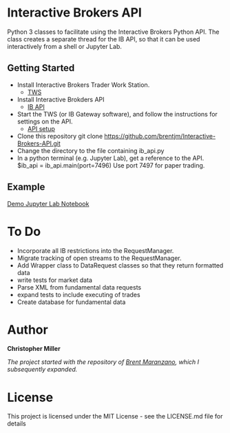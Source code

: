 # Interactive Brokers API

Python 3 classes to facilitate using the Interactive Brokers Python API. The class
creates a separate thread for the IB API, so that it can be used interactively from
a shell or Jupyter Lab.

## Getting Started

* Install Interactive Brokers Trader Work Station.
    * [TWS](https://www.interactivebrokers.com/en/index.php?f=14099#tws-software)
* Install Interactive Brokders API
    * [IB API](http://interactivebrokers.github.io/)
* Start the TWS (or IB Gateway software), and follow the instructions for settings on the API.
    * [API setup](http://interactivebrokers.github.io/tws-api/initial_setup.html)
* Clone this repository
    git clone https://github.com/brentjm/Interactive-Brokers-API.git
* Change the directory to the file containing ib_api.py
* In a python terminal (e.g. Jupyter Lab), get a reference to the API.
    $ib_api = ib_api.main(port=7496)
Use port 7497 for paper trading.

## Example
[Demo Jupyter Lab Notebook](http://htmlpreview.github.com/?https://github.com/brentjm/Interactive-Brokers-API/blob/master/InteractiveBrokersDemo.html)

# To Do

* Incorporate all IB restrictions into the RequestManager.
* Migrate tracking of open streams to the RequestManager.
* Add Wrapper class to DataRequest classes so that they return formatted data
* write tests for market data
* Parse XML from fundamental data requests
* expand tests to include executing of trades
* Create database for fundamental data


# Author
**Christopher Miller**

*The project started with the repository of [Brent Maranzano](https://github.com/brentjm/Interactive-Brokers-API.git), which I subsequently expanded.*

# License
This project is licensed under the MIT License - see the LICENSE.md file for details
